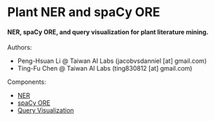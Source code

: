 # Plant NER and spaCy ORE

#### NER, spaCy ORE, and query visualization for plant literature mining.

Authors:
- Peng-Hsuan Li @ Taiwan AI Labs (jacobvsdanniel [at] gmail.com)
- Ting-Fu Chen @ Taiwan AI Labs (ting830812 [at] gmail.com)

Components:
- [NER](https://github.com/jacobvsdanniel/plant_ner_spacy/tree/main/plant_ner)
- [spaCy ORE](https://github.com/jacobvsdanniel/plant_ner_spacy/tree/main/spacy_openrel_tool)
- [Query Visualization](https://github.com/jacobvsdanniel/plant_ner_spacy/tree/main/geneid-commonname-relation-visualization)
